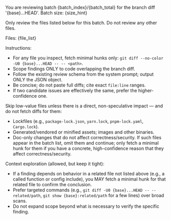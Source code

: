 You are reviewing batch {batch_index}/{batch_total} for the branch diff '{base}...HEAD'.
Batch size: {size_hint}

Only review the files listed below for this batch. Do not review any other files.

Files:
{file_list}

Instructions:
- For any file you inspect, fetch minimal hunks only: `git diff --no-color -U0 {base}...HEAD -- -- <path>`.
- Scope findings ONLY to code overlapping the branch diff.
- Follow the existing review schema from the system prompt; output ONLY the JSON object.
- Be concise; do not paste full diffs; cite exact `file:line` ranges.
- If two candidate issues are effectively the same, prefer the higher-confidence one.

Skip low-value files unless there is a direct, non-speculative impact — and do not fetch diffs for them:
- Lockfiles (e.g., `package-lock.json`, `yarn.lock`, `pnpm-lock.yaml`, `Cargo.lock`).
- Generated/vendored or minified assets; images and other binaries.
- Doc-only changes that do not affect correctness/security.
If such files appear in the batch list, omit them and continue; only fetch a minimal hunk for them if you have a concrete, high-confidence reason that they affect correctness/security.

Context exploration (allowed, but keep it tight):
- If a finding depends on behavior in a related file not listed above (e.g., a called function or config include), you MAY fetch a minimal hunk for that related file to confirm the conclusion.
- Prefer targeted commands (e.g., `git diff -U0 {base}...HEAD -- -- related/path`, `git show {base}:related/path` for a few lines) over broad scans.
- Do not expand scope beyond what is necessary to verify the specific finding.
